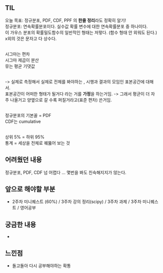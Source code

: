 ## TIL
오늘 목표: 정규분포, PDF, CDF, PPF 의 **한줄 정리**라도 정확히 알기! <br>
정규분포: 연속확률분포이다. 실수값 확률 변수에 대한 연속확률분포 중 하나이다. <br>
이 가우스 분포의 확률밀도함수의 일반적인 형태는 저렇다. (함수 형태 안 외워도 된다.) <br>
x외의 것은 문자고 다 상수다.  <br>  <br> 

시그마는 편차  <br> 
시그마 제곱이 분산 <br> 
뮤는 평균 기댓값 <br>  <br> 

-> 실제로 측정해서 실제로 전체를 봐야하는 , 시행과 결과의 모임인 표본공간에 대해서. <br> 
표본공간이 어떠한 형태가 될거다 라는 거를 **가정**을 하는거임. 
-> 그래서 평균이 더 자주 나올거고 양옆으로 갈 수록 퍼질거라고(표준 편차) 쓴거임. <br>  <br> 


정규분포의 기본꼴 = PDF <br> 
CDF는 cumulative <br>  <br> 

상위 5% = 하위 95% <br> 
통계 = 세상을 전체로 꿰뚫어 보는 것 <br> 

## 어려웠던 내용
정규분포, PDF, CDF 넘 어렵다 ... 몇번을 봐도 친숙해지지가 않는다.


## 앞으로 해야할 부분
 - 2주차 미니퀘스트 (60%) / 3주차 강의 정리(scipy) / 3주차 과제 / 3주차 미니퀘스트 / 영어공부

## 궁금한 내용
- 

## 느낀점
- 돌고돌아 다시 공부해야하는 확통